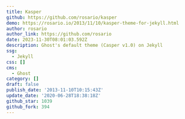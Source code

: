 ```yaml
---
title: Kasper
github: https://github.com/rosario/kasper
demo: https://rosario.io/2013/11/10/kasper-theme-for-jekyll.html
author: rosario
author_link: https://github.com/rosario
date: 2023-11-30T08:01:03.592Z
description: Ghost's default theme (Casper v1.0) on Jekyll
ssg:
  - Jekyll
css: []
cms:
  - Ghost
category: []
draft: false
publish_date: '2013-11-10T10:15:43Z'
update_date: '2020-06-28T18:38:18Z'
github_star: 1039
github_fork: 394
---
```

